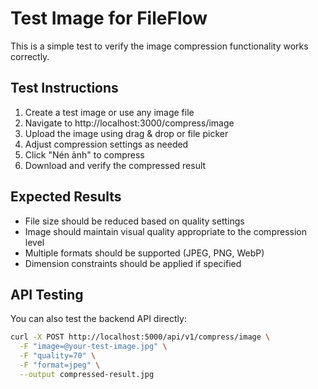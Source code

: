 # Test Image for FileFlow

This is a simple test to verify the image compression functionality works correctly.

## Test Instructions

1. Create a test image or use any image file
2. Navigate to http://localhost:3000/compress/image
3. Upload the image using drag & drop or file picker
4. Adjust compression settings as needed
5. Click "Nén ảnh" to compress
6. Download and verify the compressed result

## Expected Results

- File size should be reduced based on quality settings
- Image should maintain visual quality appropriate to the compression level
- Multiple formats should be supported (JPEG, PNG, WebP)
- Dimension constraints should be applied if specified

## API Testing

You can also test the backend API directly:

```bash
curl -X POST http://localhost:5000/api/v1/compress/image \
  -F "image=@your-test-image.jpg" \
  -F "quality=70" \
  -F "format=jpeg" \
  --output compressed-result.jpg
```